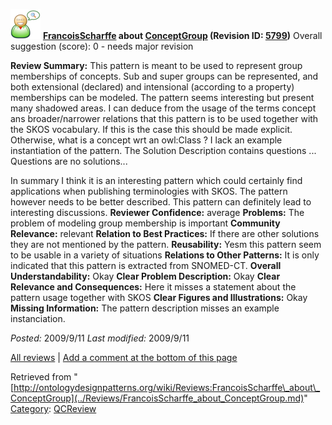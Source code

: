 [![](../images/thumb/2/29/Reviewer.png/48px-Reviewer.png)](../Image/Reviewer.png.md "Reviewer.png")
__[FrancoisScharffe](../User/FrancoisScharffe.md "User:FrancoisScharffe") about [ConceptGroup](../Submissions/ConceptGroup.md "Submissions:ConceptGroup") (Revision ID: [5799](../Submissions/ConceptGroup@oldid=5799.md "http://ontologydesignpatterns.org/wiki/Submissions:ConceptGroup?oldid=5799"))__
Overall suggestion (score): 0 - needs major revision




 __Review Summary:__ This pattern is meant to be used to represent group memberships of concepts. Sub and super groups can be represented, and both extensional (declared) and intensional (according to a property) memberships can be modeled. 
The pattern seems interesting but present many shadowed areas. I can deduce from the usage of the terms concept ans broader/narrower relations that this pattern is to be used together with the SKOS vocabulary. If this is the case this should be made explicit. Otherwise, what is a concept wrt an owl:Class ?
I lack an example instantiation of the pattern.
The Solution Description contains questions ... Questions are no solutions...



In summary I think it is an interesting pattern which could certainly find applications when publishing terminologies with SKOS. The pattern however needs to be better described. This pattern can definitely lead to interesting discussions.
__Reviewer Confidence:__ average
__Problems:__ The problem of modeling group membership is important
__Community Relevance:__ relevant
__Relation to Best Practices:__ If there are other solutions they are not mentioned by the pattern.
__Reusability:__ Yesm this pattern seem to be usable in a variety of situations
__Relations to Other Patterns:__ It is only indicated that this pattern is extracted from SNOMED-CT.
__Overall Understandability:__ Okay
__Clear Problem Description:__ Okay
__Clear Relevance and Consequences:__ Here it misses a statement about the pattern usage together with SKOS
__Clear Figures and Illustrations:__ Okay
__Missing Information:__ The pattern description misses an example instanciation.

_Posted:_ 2009/9/11 _Last modified:_ 2009/9/11



[All reviews](../Reviews/Main.md "Reviews:Main") | [Add a comment at the bottom of this page](index.php@title=Odp%253AAdd_comment&target=../Reviews/FrancoisScharffe_about_ConceptGroup.md#New_comment "http://ontologydesignpatterns.org/wiki/index.php?title=Odp:Add_comment&target=Reviews:FrancoisScharffe_about_ConceptGroup#New_comment")


Retrieved from "[http://ontologydesignpatterns.org/wiki/Reviews:FrancoisScharffe\_about\_ConceptGroup](../Reviews/FrancoisScharffe_about_ConceptGroup.md)"
 [Category](http://ontologydesignpatterns.org/wiki/Special:Categories "Special:Categories"): [QCReview](../Category/QCReview.md "Category:QCReview")